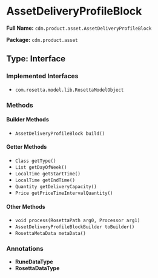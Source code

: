 # AssetDeliveryProfileBlock

**Full Name:** `cdm.product.asset.AssetDeliveryProfileBlock`

**Package:** `cdm.product.asset`

## Type: Interface

### Implemented Interfaces

- `com.rosetta.model.lib.RosettaModelObject`

### Methods

#### Builder Methods

- `AssetDeliveryProfileBlock build()`

#### Getter Methods

- `Class getType()`
- `List getDayOfWeek()`
- `LocalTime getStartTime()`
- `LocalTime getEndTime()`
- `Quantity getDeliveryCapacity()`
- `Price getPriceTimeIntervalQuantity()`

#### Other Methods

- `void process(RosettaPath arg0, Processor arg1)`
- `AssetDeliveryProfileBlockBuilder toBuilder()`
- `RosettaMetaData metaData()`

### Annotations

- **RuneDataType**
- **RosettaDataType**

